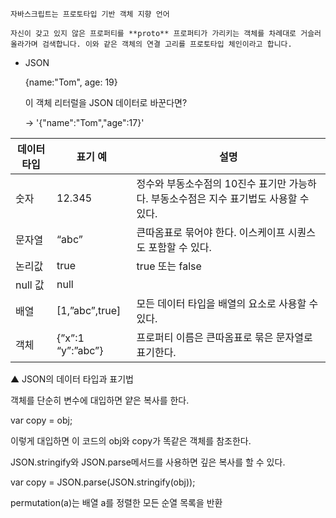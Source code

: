    자바스크립트는 프로토타입 기반 객체 지향 언어

    자신이 갖고 있지 않은 프로퍼티를 **proto** 프로퍼티가 가리키는 객체를 차례대로 거슬러 올라가며 검색합니다. 이와 같은 객체의 연결 고리를 프로토타입 체인이라고 합니다.

- JSON
    
   {name:"Tom", age: 19} 
   
   이 객체 리터럴을 JSON 데이터로 바꾼다면? 
   
   -> '{"name":"Tom","age":17}'
   
| 데이터 타입 | 표기 예 | 설명 |
| --- | --- | --- |
| 숫자 | 12.345 | 정수와 부동소수점의 10진수 표기만 가능하다. 부동소수점은 지수 표기법도 사용할 수 있다. |
| 문자열 | “abc” | 큰따옴표로 묶어야 한다. 이스케이프 시퀀스도 포함할 수 있다. |
| 논리값 | true | true 또는 false |
| null 값 | null |  |
| 배열 | [1,”abc”,true] | 모든 데이터 타입을 배열의 요소로 사용할 수 있다. |
| 객체 | {”x”:1 “y”:”abc”} | 프로퍼티 이름은 큰따옴표로 묶은 문자열로 표기한다. |

▲ JSON의 데이터 타입과 표기법

객체를 단순히 변수에 대입하면 얕은 복사를 한다.

var copy = obj;

이렇게 대입하면 이 코드의 obj와 copy가 똑같은 객체를 참조한다.

JSON.stringify와 JSON.parse메서드를 사용하면 깊은 복사를 할 수 있다.

var copy = JSON.parse(JSON.stringify(obj));
   
permutation(a)는 배열 a를 정렬한 모든 순열 목록을 반환
    

